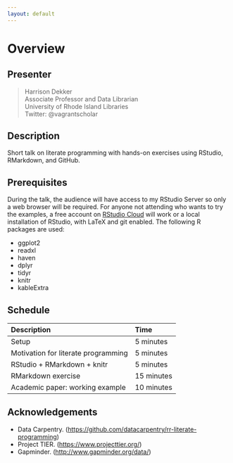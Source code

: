 ```yaml
---
layout: default
---
```

# Overview
## Presenter
> Harrison Dekker   
Associate Professor and Data Librarian  
University of Rhode Island Libraries  
Twitter: @vagrantscholar

## Description
Short talk on literate programming with hands-on exercises using RStudio, RMarkdown, and GitHub.

## Prerequisites
During the talk, the audience will have access to my RStudio Server so only a web browser will be required. For anyone not attending who wants to try the examples, a free account on [RStudio Cloud](https://rstudio.cloud) will work or a local installation of RStudio, with LaTeX and git enabled. The following R packages are used:
* ggplot2
* readxl
* haven
* dplyr
* tidyr
* knitr
* kableExtra

## Schedule
| Description                         | Time         |
|:----------------------------------- |:-------------|
| Setup                               | 5 minutes    |
| Motivation for literate programming | 5 minutes    |
| RStudio + RMarkdown + knitr         | 5 minutes    |
| RMarkdown exercise                  | 15 minutes   |
| Academic paper: working example     | 10 minutes   |

## Acknowledgements
* Data Carpentry. (https://github.com/datacarpentry/rr-literate-programming)  
* Project TIER. (https://www.projecttier.org/)
* Gapminder. (http://www.gapminder.org/data/)


